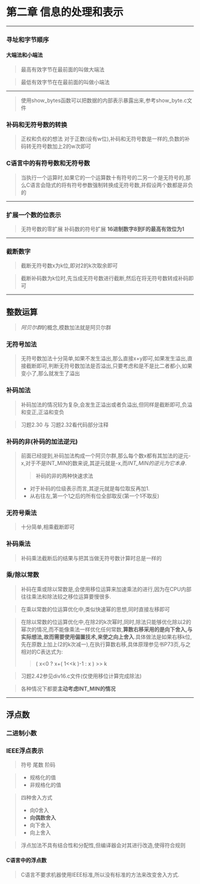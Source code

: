 # 第二章 信息的处理和表示

---
### 寻址和字节顺序
#### 大端法和小端法
> 最高有效字节在最前面的叫做大端法

> 最低有效字节在在最前面的叫做小端法

---
> 使用show_bytes函数可以把数据的内部表示暴露出来,参考show_byte.c文件

### 补码和无符号数的转换
> 正权和负权的想法
> 对于正数(设有w位),补码和无符号数是一样的,负数的补码转无符号数加上2的w次即可

### C语言中的有符号数和无符号数
> 当执行一个运算时,如果它的一个运算数十有符号的二另一个是无符号的,那么C语言会隐式的将有符号参数强制转换成无符号数,并假设两个数都是非负的

---
### 扩展一个数的位表示
> 无符号数的零扩展
> 补码数的符号扩展
> **16进制数字8到F的最高有效位为1**
---

### 截断数字

> 截断无符号数x为k位,即对2的k次取余即可

> 截断补码数为k位时,先当成无符号数进行截断,然后在将无符号数转成补码即可
---

## 整数运算
> *阿贝尔群*的概念,模数加法就是阿贝尔群

### 无符号加法
> 无符号数加法十分简单,如果不发生溢出,那么直接x+y即可,如果发生溢出,直接截断即可,判断无符号数加法是否溢出,只要考虑和是不是比二者都小,如果变小了,那么就发生了溢出

### 补码加法
> 补码加法的情况较为复杂,会发生正溢出或者负溢出,但同样是截断即可,负溢和变正,正溢和变负

> 习题2.30 与 习题2.32看代码部分注释

### 补码的非(补码的加法逆元)

> 前面已经提到,补码加法构成一个阿贝尔群,那么每个数x都有其加法的逆元-x,对于不是INT_MIN的数来说,其逆元就是-x,而*INT_MIN的逆元为它本身*.
>> 补码的非的两种快速求法 
> * 对于补码的位级表示而言,其逆元就是每位取反再加1.
> * 从右往左,第一个1之后的所有位全部取反(第一个1不取反)

### 无符号乘法

> 十分简单,相乘截断即可

### 补码乘法

> 补码乘法截断后的结果与把其当做无符号数计算时总是一样的

### 乘/除以常数
> 补码在乘或除以常数是,会使用移位运算来加速乘法的进行,因为在CPU内部往往乘法和除法较之移位运算要慢很多.

> 在乘以常数的位运算优化中,类似快速幂的思想,同时直接左移即可

> 在除以常数的位运算优化中,在除2的k次幂时,同时,除法只能够优化除以2的幂次的情况,而不能像乘法一样优化任何常数,**算数右移采用的是向下舍入,与实际想法,故而需要使用偏置技术,来使之向上舍入**.具体做法是如果右移k位,先在原数上加上(2的k次减一),在执行算数右移,具体原理参见书P73页,与之相对的C表达式为:
>> ( x<0 ? x+( 1<<k )-1 : x ) >> k 

> 习题2.42参见div16.c文件(仅使用移位计算完成除法)

> 各种情况下都要**主动考虑INT_MIN的情况**

---
## 浮点数

### 二进制小数

### IEEE浮点表示

> 符号 尾数 阶码 

> * 规格化的值
> * 非规格化的值

> 四种舍入方式
> * 向0舍入
> * **向偶数舍入**
> * 向下舍入
> * 向上舍入

> 浮点加法不具有结合性和分配性,但编译器会对其进行改造,使得符合规则

#### C语言中的浮点数

> C语言不要求机器使用IEEE标准,所以没有标准的方法来改变舍入方式.


